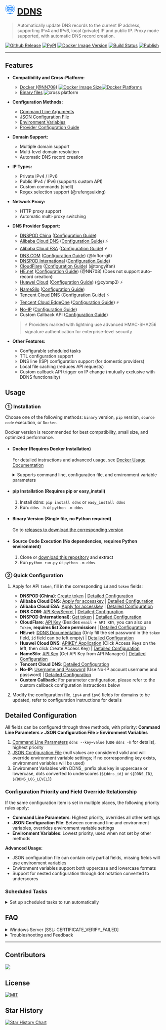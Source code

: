 # [<img src="/doc/img/ddns.svg" width="32px" height="32px"/>](https://ddns.newfuture.cc) [DDNS](https://github.com/NewFuture/DDNS)

> Automatically update DNS records to the current IP address, supporting IPv4 and IPv6, local (private) IP and public IP.
> Proxy mode supported, with automatic DNS record creation.

[![Github Release](https://img.shields.io/github/v/release/NewFuture/DDNS?&logo=github&style=flatten
)](https://github.com/NewFuture/DDNS/releases/latest)
[![PyPI](https://img.shields.io/pypi/v/ddns.svg?label=ddns&logo=pypi&style=flatten)](https://pypi.org/project/ddns/)
[![Docker Image Version](https://img.shields.io/docker/v/newfuture/ddns?label=newfuture/ddns&logo=docker&&sort=semver&style=flatten)](https://hub.docker.com/r/newfuture/ddns)
[![Build Status](https://github.com/NewFuture/DDNS/actions/workflows/build.yml/badge.svg?event=push)](https://github.com/NewFuture/DDNS/actions/workflows/build.yml)
[![Publish](https://github.com/NewFuture/DDNS/actions/workflows/publish.yml/badge.svg)](https://github.com/NewFuture/DDNS/actions/workflows/publish.yml)

---

## Features

- **Compatibility and Cross-Platform:**
  - [Docker (@NN708)](https://hub.docker.com/r/newfuture/ddns) [![Docker Image Size](https://img.shields.io/docker/image-size/newfuture/ddns/latest?logo=docker&style=social)](https://hub.docker.com/r/newfuture/ddns)[![Docker Platforms](https://img.shields.io/badge/arch-amd64%20%7C%20arm64%20%7C%20arm%2Fv7%20%7C%20arm%2Fv6%20%7C%20ppc64le%20%7C%20s390x%20%7C%20386%20%7C%20riscv64-blue?style=social)](https://hub.docker.com/r/newfuture/ddns)
  - [Binary files](https://github.com/NewFuture/DDNS/releases/latest) ![cross platform](https://img.shields.io/badge/system-windows_%7C%20linux_%7C%20mac-success.svg?style=social)
  
- **Configuration Methods:**
  - [Command Line Arguments](/doc/cli.en.md)
  - [JSON Configuration File](/doc/json.en.md)
  - [Environment Variables](/doc/env.en.md)
  - [Provider Configuration Guide](/doc/providers/)

- **Domain Support:**
  - Multiple domain support
  - Multi-level domain resolution
  - Automatic DNS record creation
- **IP Types:**
  - Private IPv4 / IPv6
  - Public IPv4 / IPv6 (supports custom API)
  - Custom commands (shell)
  - Regex selection support (@rufengsuixing)
- **Network Proxy:**
  - HTTP proxy support
  - Automatic multi-proxy switching
- **DNS Provider Support:**
  - [DNSPOD China](https://www.dnspod.cn/) ([Configuration Guide](doc/providers/dnspod.en.md))
  - [Alibaba Cloud DNS](http://www.alidns.com/) ([Configuration Guide](doc/providers/alidns.en.md)) ⚡
  - [Alibaba Cloud ESA](https://esa.console.aliyun.com/) ([Configuration Guide](doc/providers/aliesa.en.md)) ⚡
  - [DNS.COM](https://www.dns.com/) ([Configuration Guide](doc/providers/dnscom.en.md)) (@loftor-git)
  - [DNSPOD International](https://www.dnspod.com/) ([Configuration Guide](doc/providers/dnspod_com.en.md))
  - [CloudFlare](https://www.cloudflare.com/) ([Configuration Guide](doc/providers/cloudflare.en.md)) (@tongyifan)
  - [HE.net](https://dns.he.net/) ([Configuration Guide](doc/providers/he.en.md)) (@NN708) (Does not support auto-record creation)
  - [Huawei Cloud](https://huaweicloud.com/) ([Configuration Guide](doc/providers/huaweidns.en.md)) (@cybmp3) ⚡
  - [NameSilo](https://www.namesilo.com/) ([Configuration Guide](doc/providers/namesilo.en.md))
  - [Tencent Cloud DNS](https://cloud.tencent.com/) ([Configuration Guide](doc/providers/tencentcloud.en.md)) ⚡
  - [Tencent Cloud EdgeOne](https://cloud.tencent.com/product/teo) ([Configuration Guide](doc/providers/edgeone.en.md)) ⚡
  - [No-IP](https://www.noip.com/) ([Configuration Guide](doc/providers/noip.en.md))
  - Custom Callback API ([Configuration Guide](doc/providers/callback.en.md))
  
  > ⚡ Providers marked with lightning use advanced HMAC-SHA256 signature authentication for enterprise-level security
- **Other Features:**
  - Configurable scheduled tasks
  - TTL configuration support
  - DNS line (ISP) configuration support (for domestic providers)
  - Local file caching (reduces API requests)
  - Custom callback API trigger on IP change (mutually exclusive with DDNS functionality)

## Usage

### ① Installation

Choose one of the following methods: `binary` version, `pip` version, `source code` execution, or `Docker`.

Docker version is recommended for best compatibility, small size, and optimized performance.

- #### Docker (Requires Docker Installation)

  For detailed instructions and advanced usage, see [Docker Usage Documentation](/doc/docker.en.md)

  <details>
  <summary markdown="span">Supports command line, configuration file, and environment variable parameters</summary>

  - Command line CLI

      ```sh
      docker run newfuture/ddns -h
      ```

  - Using configuration file (Docker working directory `/ddns/`, default config location `/ddns/config.json`):

      ```sh
      docker run -d -v /host/config/:/ddns/ --network host newfuture/ddns
      ```

  - Using environment variables:

      ```sh
      docker run -d \
        -e DDNS_DNS=dnspod \
        -e DDNS_ID=12345 \
        -e DDNS_TOKEN=mytokenkey \
        -e DDNS_IPV4=ddns.newfuture.cc \
        --network host \
        newfuture/ddns
      ```

  </details>

- #### pip Installation (Requires pip or easy_install)

  1. Install ddns: `pip install ddns` or `easy_install ddns`
  2. Run: `ddns -h` or `python -m ddns`

- #### Binary Version (Single file, no Python required)

  Go to [releases to download the corresponding version](https://github.com/NewFuture/DDNS/releases/latest)

- #### Source Code Execution (No dependencies, requires Python environment)

  1. Clone or [download this repository](https://github.com/NewFuture/DDNS/archive/master.zip) and extract
  2. Run `python run.py` or `python -m ddns`

### ② Quick Configuration

1. Apply for API `token`, fill in the corresponding `id` and `token` fields:

   - **DNSPOD (China)**: [Create token](https://support.dnspod.cn/Kb/showarticle/tsid/227/) | [Detailed Configuration](doc/providers/dnspod.en.md)
   - **Alibaba Cloud DNS**: [Apply for accesskey](https://help.aliyun.com/document_detail/87745.htm) | [Detailed Configuration](doc/providers/alidns.en.md)
   - **Alibaba Cloud ESA**: [Apply for accesskey](https://help.aliyun.com/document_detail/87745.htm) | [Detailed Configuration](doc/providers/aliesa.en.md)
   - **DNS.COM**: [API Key/Secret](https://www.dns.com/member/apiSet) | [Detailed Configuration](doc/providers/dnscom.en.md)
   - **DNSPOD (International)**: [Get token](https://www.dnspod.com/docs/info.html#get-the-user-token) | [Detailed Configuration](doc/providers/dnspod_com.en.md)
   - **CloudFlare**: [API Key](https://support.cloudflare.com/hc/en-us/articles/200167836-Where-do-I-find-my-Cloudflare-API-key-) (Besides `email + API KEY`, you can also use `Token`, **requires list Zone permission**) | [Detailed Configuration](doc/providers/cloudflare.en.md)
   - **HE.net**: [DDNS Documentation](https://dns.he.net/docs.html) (Only fill the set password in the `token` field, `id` field can be left empty) | [Detailed Configuration](doc/providers/he.en.md)
   - **Huawei Cloud DNS**: [APIKEY Application](https://console.huaweicloud.com/iam/) (Click Access Keys on the left, then click Create Access Key) | [Detailed Configuration](doc/providers/huaweidns.en.md)
   - **NameSilo**: [API Key](https://www.namesilo.com/account/api-manager) (Get API Key from API Manager) | [Detailed Configuration](doc/providers/namesilo.en.md)
   - **Tencent Cloud DNS**: [Detailed Configuration](doc/providers/tencentcloud.en.md)
   - **No-IP**: [Username and Password](https://www.noip.com/) (Use No-IP account username and password) | [Detailed Configuration](doc/providers/noip.en.md)
   - **Custom Callback**: For parameter configuration, please refer to the custom callback configuration instructions below

2. Modify the configuration file, `ipv4` and `ipv6` fields for domains to be updated, refer to configuration instructions for details

## Detailed Configuration

All fields can be configured through three methods, with priority: **Command Line Parameters > JSON Configuration File > Environment Variables**

1. [Command Line Parameters](doc/cli.en.md) `ddns --key=value` (use `ddns -h` for details), highest priority
2. [JSON Configuration File](doc/json.en.md) (null values are considered valid and will override environment variable settings; if no corresponding key exists, environment variables will be used)
3. Environment Variables with DDNS_ prefix plus key in uppercase or lowercase, dots converted to underscores (`${ddns_id}` or `${DDNS_ID}`, `${DDNS_LOG_LEVEL}`)

### Configuration Priority and Field Override Relationship

If the same configuration item is set in multiple places, the following priority rules apply:

- **Command Line Parameters**: Highest priority, overrides all other settings
- **JSON Configuration File**: Between command line and environment variables, overrides environment variable settings
- **Environment Variables**: Lowest priority, used when not set by other methods

**Advanced Usage:**

- JSON configuration file can contain only partial fields, missing fields will use environment variables
- Environment variables support both uppercase and lowercase formats
- Support for nested configuration through dot notation converted to underscores

### Scheduled Tasks

<details>
<summary markdown="span">Set up scheduled tasks to run automatically</summary>

This tool itself does not include loop and scheduled execution functions (to reduce code complexity). You can use system scheduled tasks to run regularly.

#### Windows

- [Recommended] Run as system identity, right-click "Run as administrator" on `task.bat` (or run in administrator command line)
- Run scheduled task as current user, double-click or run `task.bat` (a black window will flash during execution)

#### Linux

- Using init.d and crontab:

  ```bash
  sudo ./task.sh
  ```

- Using systemd:

  ```bash
  Install:
  sudo ./systemd.sh install
  Uninstall:
  sudo ./systemd.sh uninstall
  ```

  Files installed by this script comply with [Filesystem Hierarchy Standard (FHS)](https://en.wikipedia.org/wiki/Filesystem_Hierarchy_Standard):
  Executable files are located in `/usr/share/DDNS`
  Configuration files are located in `/etc/DDNS`

#### Docker

Docker images, without additional parameters, have a scheduled task enabled by default that runs every 5 minutes

</details>

## FAQ

<details>
<summary markdown="span">Windows Server [SSL: CERTIFICATE_VERIFY_FAILED]</summary>

> Windows Server default security policy will prohibit any untrusted SSL certificates. You can manually add the corresponding certificates [#56](https://github.com/NewFuture/DDNS/issues/56#issuecomment-487371078)

Use the system's built-in IE browser to visit the corresponding API once:

- alidns: <https://alidns.aliyuncs.com>
- aliesa: <https://esa.cn-hangzhou.aliyuncs.com>
- cloudflare: <https://api.cloudflare.com>
- dns.com: <https://www.dns.com>
- dnspod.cn: <https://dnsapi.cn>
- dnspod international: <https://api.dnspod.com>
- Huawei DNS: <https://dns.myhuaweicloud.com>

</details>

<details>
<summary markdown="span">Troubleshooting and Feedback</summary>

1. First confirm whether it's a system/network environment issue
2. Search for similar issues in [issues](https://github.com/NewFuture/DDNS/issues)
3. If neither of the above can solve the problem or you're sure it's a bug, [create a new issue here](https://github.com/NewFuture/DDNS/issues/new)
   - [ ] Enable `--debug`
   - [ ] Include these contents: **running version and method**, **system environment**, **error logs**, **configuration file with id/token removed**
   - [ ] For source code execution, specify the Python environment used

</details>

---

## Contributors

<a href="https://github.com/NewFuture/DDNS/graphs/contributors"><img src="https://contrib.rocks/image?repo=NewFuture/DDNS" /></a>

## License

[![MIT](https://img.shields.io/badge/license-MIT-green.svg?style=flat-square)](https://github.com/NewFuture/DDNS/blob/master/LICENSE)

## Star History

[![Star History Chart](https://api.star-history.com/svg?repos=NewFuture/DDNS&type=Date)](https://star-history.com/#NewFuture/DDNS&Date)
